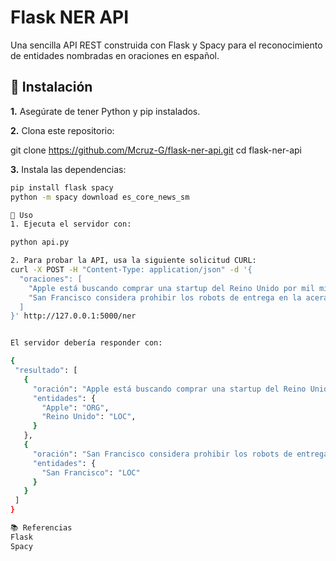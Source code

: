 # Flask NER API

Una sencilla API REST construida con Flask y Spacy para el reconocimiento de entidades nombradas en oraciones en español.

## 🚀 Instalación

**1.** Asegúrate de tener Python y pip instalados.

**2.** Clona este repositorio:

git clone https://github.com/Mcruz-G/flask-ner-api.git
cd flask-ner-api

**3.** Instala las dependencias:

```bash
pip install flask spacy
python -m spacy download es_core_news_sm

📖 Uso
1. Ejecuta el servidor con:

python api.py

2. Para probar la API, usa la siguiente solicitud CURL:
curl -X POST -H "Content-Type: application/json" -d '{
  "oraciones": [
    "Apple está buscando comprar una startup del Reino Unido por mil millones de dólares.",
    "San Francisco considera prohibir los robots de entrega en la acera."
  ]
}' http://127.0.0.1:5000/ner


El servidor debería responder con:

{
 "resultado": [
   {
     "oración": "Apple está buscando comprar una startup del Reino Unido por mil millones de dólares.",
     "entidades": {
       "Apple": "ORG",
       "Reino Unido": "LOC",
     }
   },
   {
     "oración": "San Francisco considera prohibir los robots de entrega en la acera.",
     "entidades": {
       "San Francisco": "LOC"
     }
   }
 ]
}

📚 Referencias
Flask
Spacy
